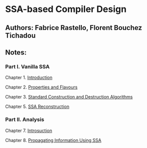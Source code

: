 # SSA-based Compiler Design
## **Authors**: Fabrice Rastello, Florent Bouchez Tichadou

## **Notes**:

### Part I. Vanilla SSA

Chapter 1. [Introduction](./chapter-1.md)

Chapter 2. [Properties and Flavours](./chapter-2.md)

Chapter 3. [Standard Construction and Destruction Algorithms](./chapter-3.md)

Chapter 5. [SSA Reconstruction](./chapter-5.md)

### Part II. Analysis

Chapter 7. [Introsuction](./chapter-7.md)

Chapter 8. [Propagating Information Using SSA](./chapter-8.md)